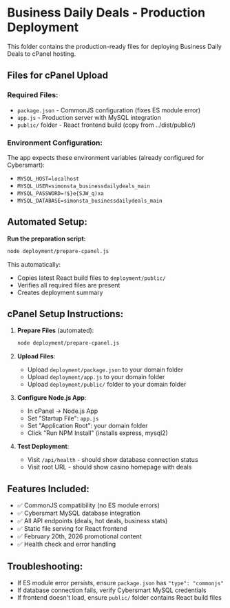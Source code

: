 # Business Daily Deals - Production Deployment

This folder contains the production-ready files for deploying Business Daily Deals to cPanel hosting.

## Files for cPanel Upload

### Required Files:
- `package.json` - CommonJS configuration (fixes ES module error)
- `app.js` - Production server with MySQL integration
- `public/` folder - React frontend build (copy from ../dist/public/)

### Environment Configuration:
The app expects these environment variables (already configured for Cybersmart):
- `MYSQL_HOST=localhost`
- `MYSQL_USER=simonsta_businessdailydeals_main`  
- `MYSQL_PASSWORD=!$}e{SJW_q)xa`
- `MYSQL_DATABASE=simonsta_businessdailydeals_main`

## Automated Setup:

**Run the preparation script:**
```bash
node deployment/prepare-cpanel.js
```

This automatically:
- Copies latest React build files to `deployment/public/`
- Verifies all required files are present
- Creates deployment summary

## cPanel Setup Instructions:

1. **Prepare Files** (automated):
   ```bash
   node deployment/prepare-cpanel.js
   ```

2. **Upload Files**:
   - Upload `deployment/package.json` to your domain folder
   - Upload `deployment/app.js` to your domain folder  
   - Upload `deployment/public/` folder to your domain folder

2. **Configure Node.js App**:
   - In cPanel → Node.js App
   - Set "Startup File": `app.js`
   - Set "Application Root": your domain folder
   - Click "Run NPM Install" (installs express, mysql2)

3. **Test Deployment**:
   - Visit `/api/health` - should show database connection status
   - Visit root URL - should show casino homepage with deals

## Features Included:
- ✅ CommonJS compatibility (no ES module errors)
- ✅ Cybersmart MySQL database integration
- ✅ All API endpoints (deals, hot deals, business stats)
- ✅ Static file serving for React frontend
- ✅ February 20th, 2026 promotional content
- ✅ Health check and error handling

## Troubleshooting:
- If ES module error persists, ensure `package.json` has `"type": "commonjs"`
- If database connection fails, verify Cybersmart MySQL credentials
- If frontend doesn't load, ensure `public/` folder contains React build files